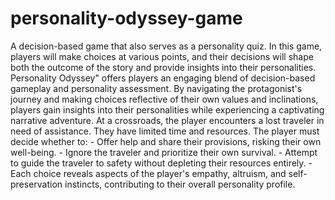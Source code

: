 # personality-odyssey-game
A decision-based game that also serves as a personality quiz. In this game, players will make choices at various points, and their decisions will shape both the outcome of the story and provide insights into their personalities.
Personality Odyssey" offers players an engaging blend of decision-based gameplay and personality assessment. By navigating the protagonist's journey and making choices reflective of their own values and inclinations, players gain insights into their personalities while experiencing a captivating narrative adventure.
At a crossroads, the player encounters a lost traveler in need of assistance. They have limited time and resources. The player must decide whether to: - Offer help and share their provisions, risking their own well-being. - Ignore the traveler and prioritize their own survival. - Attempt to guide the traveler to safety without depleting their resources entirely. -Each choice reveals aspects of the player's empathy, altruism, and self-preservation instincts, contributing to their overall personality profile.
